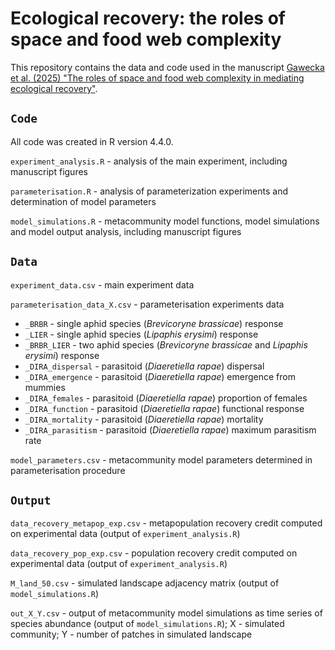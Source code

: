 # Ecological recovery: the roles of space and food web complexity

This repository contains the data and code used in the manuscript [Gawecka et al. (2025) "The roles of space and food web complexity in mediating ecological recovery"](https://www.biorxiv.org/content/10.1101/2025.05.13.653715v1).

## `Code`
All code was created in R version 4.4.0.

`experiment_analysis.R` - analysis of the main experiment, including manuscript figures

`parameterisation.R` - analysis of parameterization experiments and determination of model parameters

`model_simulations.R` - metacommunity model functions, model simulations and model output analysis, including manuscript figures

## `Data`

`experiment_data.csv` - main experiment data

`parameterisation_data_X.csv` - parameterisation experiments data
- `_BRBR` - single aphid species (_Brevicoryne brassicae_) response
- `_LIER` - single aphid species (_Lipaphis erysimi_) response
- `_BRBR_LIER` - two aphid species (_Brevicoryne brassicae_ and _Lipaphis erysimi_) response
- `_DIRA_dispersal` - parasitoid (_Diaeretiella rapae_) dispersal
- `_DIRA_emergence` - parasitoid (_Diaeretiella rapae_) emergence from mummies
- `_DIRA_females` - parasitoid (_Diaeretiella rapae_) proportion of females
- `_DIRA_function` - parasitoid (_Diaeretiella rapae_) functional response
- `_DIRA_mortality` - parasitoid (_Diaeretiella rapae_) mortality
- `_DIRA_parasitism` - parasitoid (_Diaeretiella rapae_) maximum parasitism rate

`model_parameters.csv` - metacommunity model parameters determined in parameterisation procedure

## `Output`

`data_recovery_metapop_exp.csv` - metapopulation recovery credit computed on experimental data (output of `experiment_analysis.R`)

`data_recovery_pop_exp.csv` - population recovery credit computed on experimental data (output of `experiment_analysis.R`)

`M_land_50.csv` - simulated landscape adjacency matrix (output of `model_simulations.R`)

`out_X_Y.csv` - output of metacommunity model simulations as time series of species abundance (output of `model_simulations.R`); X - simulated community; Y - number of patches in simulated landscape
